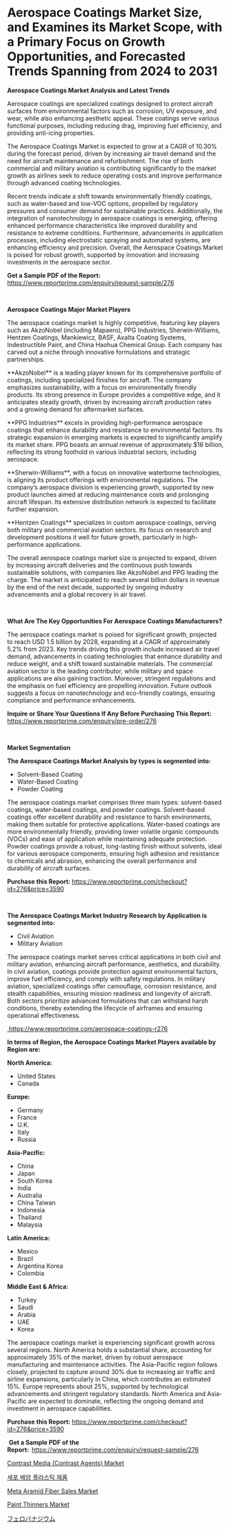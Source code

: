 <p><h1>Aerospace Coatings Market Size, and Examines its Market Scope, with a Primary Focus on Growth Opportunities, and Forecasted Trends Spanning from 2024 to 2031</h1></p><p><strong>Aerospace Coatings Market Analysis and Latest Trends</strong></p>
<p><p>Aerospace coatings are specialized coatings designed to protect aircraft surfaces from environmental factors such as corrosion, UV exposure, and wear, while also enhancing aesthetic appeal. These coatings serve various functional purposes, including reducing drag, improving fuel efficiency, and providing anti-icing properties. </p><p>The Aerospace Coatings Market is expected to grow at a CAGR of 10.30% during the forecast period, driven by increasing air travel demand and the need for aircraft maintenance and refurbishment. The rise of both commercial and military aviation is contributing significantly to the market growth as airlines seek to reduce operating costs and improve performance through advanced coating technologies.</p><p>Recent trends indicate a shift towards environmentally friendly coatings, such as water-based and low-VOC options, propelled by regulatory pressures and consumer demand for sustainable practices. Additionally, the integration of nanotechnology in aerospace coatings is emerging, offering enhanced performance characteristics like improved durability and resistance to extreme conditions. Furthermore, advancements in application processes, including electrostatic spraying and automated systems, are enhancing efficiency and precision. Overall, the Aerospace Coatings Market is poised for robust growth, supported by innovation and increasing investments in the aerospace sector.</p></p>
<p><strong>Get a Sample PDF of the Report:&nbsp;</strong> <a href="https://www.reportprime.com/enquiry/request-sample/276">https://www.reportprime.com/enquiry/request-sample/276</a></p>
<p>&nbsp;</p>
<p><strong>Aerospace Coatings Major Market Players</strong></p>
<p><p>The aerospace coatings market is highly competitive, featuring key players such as AkzoNobel (including Mapaero), PPG Industries, Sherwin-Williams, Hentzen Coatings, Mankiewicz, BASF, Axalta Coating Systems, Indestructible Paint, and China Haohua Chemical Group. Each company has carved out a niche through innovative formulations and strategic partnerships.</p><p>**AkzoNobel** is a leading player known for its comprehensive portfolio of coatings, including specialized finishes for aircraft. The company emphasizes sustainability, with a focus on environmentally friendly products. Its strong presence in Europe provides a competitive edge, and it anticipates steady growth, driven by increasing aircraft production rates and a growing demand for aftermarket surfaces.</p><p>**PPG Industries** excels in providing high-performance aerospace coatings that enhance durability and resistance to environmental factors. Its strategic expansion in emerging markets is expected to significantly amplify its market share. PPG boasts an annual revenue of approximately $16 billion, reflecting its strong foothold in various industrial sectors, including aerospace.</p><p>**Sherwin-Williams**, with a focus on innovative waterborne technologies, is aligning its product offerings with environmental regulations. The company’s aerospace division is experiencing growth, supported by new product launches aimed at reducing maintenance costs and prolonging aircraft lifespan. Its extensive distribution network is expected to facilitate further expansion.</p><p>**Hentzen Coatings** specializes in custom aerospace coatings, serving both military and commercial aviation sectors. Its focus on research and development positions it well for future growth, particularly in high-performance applications.</p><p>The overall aerospace coatings market size is projected to expand, driven by increasing aircraft deliveries and the continuous push towards sustainable solutions, with companies like AkzoNobel and PPG leading the charge. The market is anticipated to reach several billion dollars in revenue by the end of the next decade, supported by ongoing industry advancements and a global recovery in air travel.</p></p>
<p>&nbsp;</p>
<p><strong>What Are The Key Opportunities For Aerospace Coatings Manufacturers?</strong></p>
<p><p>The aerospace coatings market is poised for significant growth, projected to reach USD 1.5 billion by 2028, expanding at a CAGR of approximately 5.2% from 2023. Key trends driving this growth include increased air travel demand, advancements in coating technologies that enhance durability and reduce weight, and a shift toward sustainable materials. The commercial aviation sector is the leading contributor, while military and space applications are also gaining traction. Moreover, stringent regulations and the emphasis on fuel efficiency are propelling innovation. Future outlook suggests a focus on nanotechnology and eco-friendly coatings, ensuring compliance and performance enhancements.</p></p>
<p><strong>Inquire or Share Your Questions If Any Before Purchasing This Report:</strong> <a href="https://www.reportprime.com/enquiry/pre-order/276">https://www.reportprime.com/enquiry/pre-order/276</a></p>
<p>&nbsp;</p>
<p><strong>Market Segmentation</strong></p>
<p><strong>The Aerospace Coatings Market Analysis by types is segmented into:</strong></p>
<p><ul><li>Solvent-Based Coating</li><li>Water-Based Coating</li><li>Powder Coating</li></ul></p>
<p><p>The aerospace coatings market comprises three main types: solvent-based coatings, water-based coatings, and powder coatings. Solvent-based coatings offer excellent durability and resistance to harsh environments, making them suitable for protective applications. Water-based coatings are more environmentally friendly, providing lower volatile organic compounds (VOCs) and ease of application while maintaining adequate protection. Powder coatings provide a robust, long-lasting finish without solvents, ideal for various aerospace components, ensuring high adhesion and resistance to chemicals and abrasion, enhancing the overall performance and durability of aircraft surfaces.</p></p>
<p><strong>Purchase this Report:&nbsp;</strong><a href="https://www.reportprime.com/checkout?id=276&price=3590">https://www.reportprime.com/checkout?id=276&price=3590</a></p>
<p>&nbsp;</p>
<p><strong>The Aerospace Coatings Market Industry Research by Application is segmented into:</strong></p>
<p><ul><li>Civil Aviation</li><li>Military Aviation</li></ul></p>
<p><p>The aerospace coatings market serves critical applications in both civil and military aviation, enhancing aircraft performance, aesthetics, and durability. In civil aviation, coatings provide protection against environmental factors, improve fuel efficiency, and comply with safety regulations. In military aviation, specialized coatings offer camouflage, corrosion resistance, and stealth capabilities, ensuring mission readiness and longevity of aircraft. Both sectors prioritize advanced formulations that can withstand harsh conditions, thereby extending the lifecycle of airframes and ensuring operational effectiveness.</p></p>
<p><a href="https://www.reportprime.com/aerospace-coatings-r276">&nbsp;https://www.reportprime.com/aerospace-coatings-r276</a></p>
<p><strong>In terms of Region, the Aerospace Coatings Market Players available by Region are:</strong></p>
<p>
    <p> <strong> North America: </strong>
        <ul>
            <li>United States</li>
            <li>Canada</li>
        </ul>
        </p> 
    <p> <strong> Europe: </strong>
        <ul>
            <li>Germany</li>
            <li>France</li>
            <li>U.K.</li>
            <li>Italy</li>
            <li>Russia</li>
        </ul>
        </p> 
    <p> <strong> Asia-Pacific: </strong>
        <ul>
            <li>China</li>
            <li>Japan</li>
            <li>South Korea</li>
            <li>India</li>
            <li>Australia</li>
            <li>China Taiwan</li>
            <li>Indonesia</li>
            <li>Thailand</li>
            <li>Malaysia</li>
        </ul>
        </p> 
    <p> <strong> Latin America: </strong>
        <ul>
            <li>Mexico</li>
            <li>Brazil</li>
            <li>Argentina Korea</li>
            <li>Colombia</li>
        </ul>
        </p> 
    <p> <strong> Middle East & Africa: </strong>
        <ul>
            <li>Turkey</li>
            <li>Saudi</li>
            <li>Arabia</li>
            <li>UAE</li>
            <li>Korea</li>
        </ul>
    </p>
    </p>
<p><p>The aerospace coatings market is experiencing significant growth across several regions. North America holds a substantial share, accounting for approximately 35% of the market, driven by robust aerospace manufacturing and maintenance activities. The Asia-Pacific region follows closely, projected to capture around 30% due to increasing air traffic and airline expansions, particularly in China, which contributes an estimated 15%. Europe represents about 25%, supported by technological advancements and stringent regulatory standards. North America and Asia-Pacific are expected to dominate, reflecting the ongoing demand and investment in aerospace capabilities.</p></p>
<p><strong>Purchase this Report: </strong><a href="https://www.reportprime.com/checkout?id=276&price=3590">https://www.reportprime.com/checkout?id=276&price=3590</a></p>
<p>&nbsp;<strong>Get a Sample PDF of the Report:&nbsp;&nbsp;</strong><a href="https://www.reportprime.com/enquiry/request-sample/276">https://www.reportprime.com/enquiry/request-sample/276</a></p>
<p><strong></strong></p>
<p><p><a href="https://issuu.com/reportprime-2/docs/contrast-media-contrast-agents-mark_c444218bccca12">Contrast Media (Contrast Agents) Market</a></p><p><a href="https://medium.com/@scothall80/%EC%84%B8%ED%8F%AC-%EB%B0%B0%EC%96%91-%ED%94%8C%EB%9D%BC%EC%8A%A4%ED%8B%B1-%EC%9A%A9%EA%B8%B0-%EC%8B%9C%EC%9E%A5%EC%9D%98-%EC%83%88%EB%A1%9C%EC%9A%B4-%ED%8A%B8%EB%A0%8C%EB%93%9C%EC%99%80-2024%EB%85%84%EB%B6%80%ED%84%B0-2031%EB%85%84%EA%B9%8C%EC%A7%80%EC%9D%98-%EB%AF%B8%EB%9E%98-%EC%A0%84%EB%A7%9D-3e974d5a26dd">세포 배양 플라스틱 제품</a></p><p><a href="https://issuu.com/reportprime-2/docs/meta-aramid-fiber-sales-market-size_1aefbee93be2fb">Meta Aramid Fiber Sales Market</a></p><p><a href="https://medium.com/@parmer78465/booming-paint-thinners-market-sector-market-analysis-and-growth-projections-till-2031-47e116faf497">Paint Thinners Market</a></p><p><a href="https://medium.com/@sashabeier2023/%E3%83%95%E3%82%A7%E3%83%AD%E3%83%90%E3%83%8A%E3%82%B8%E3%82%A6%E3%83%A0%E5%B8%82%E5%A0%B4%E3%82%B7%E3%82%A7%E3%82%A2%E3%81%A8%E5%B8%82%E5%A0%B4%E5%88%86%E6%9E%90-%E6%88%90%E9%95%B7%E3%83%88%E3%83%AC%E3%83%B3%E3%83%89-%E4%BA%88%E6%B8%AC-2024%E5%B9%B4%E3%81%8B%E3%82%892031%E5%B9%B4%E3%81%BE%E3%81%A7%E3%81%AE%E6%9C%9F%E9%96%93-14b5c3170b25">フェロバナジウム</a></p></p>